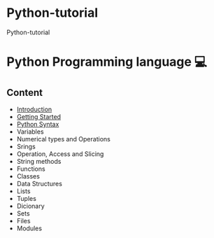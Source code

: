 # Python-tutorial
Python-tutorial

# Python Programming language 💻
## **Content**
*  <a href="blob/master/Introduction.ipynb">Introduction</a>
*  <a href="blob/master/Getting-Started.ipynb">Getting Started</a>
*  <a href="blob/master/Python-Syntax.ipynb">Python Syntax</a>
*  Variables
*  Numerical types and Operations
*  Srings
 *  Operation, Access and Slicing
 *  String methods
*  Functions
*  Classes
*  Data Structures
 *  Lists
 *  Tuples
 *  Dicionary
 *  Sets
* Files
* Modules
